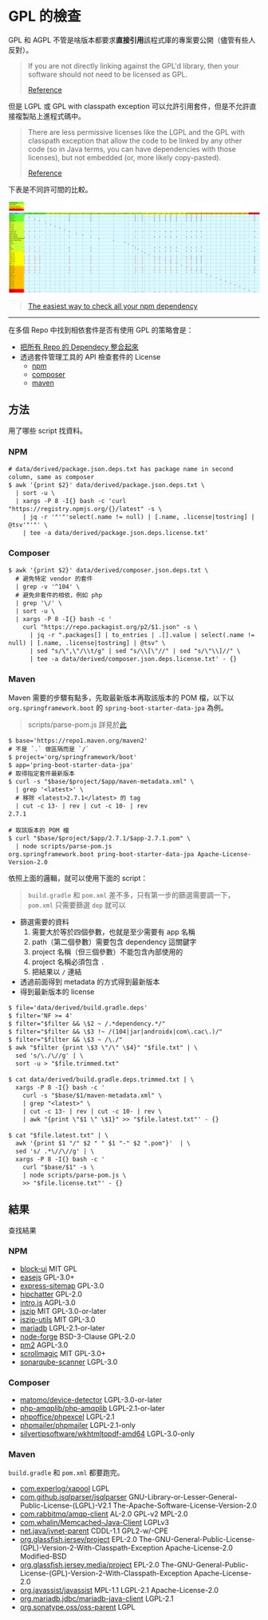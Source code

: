 # GPL 的檢查

GPL 和 AGPL 不管是啥版本都要求**直接引用**該程式庫的專案要公開（儘管有些人反對）。

> If you are not directly linking against the GPL'd library, then your software should not need to be licensed as GPL.
>
> [Reference](https://answers.ros.org/question/12313/using-gpl-licensed-packages-in-a-commercial-product/)

但是 LGPL 或 GPL with classpath exception 可以允許引用套件，但是不允許直接複製貼上進程式碼中。

> There are less permissive licenses like the LGPL and the GPL with classpath exception that allow the code to be linked by any other code (so in Java terms, you can have dependencies with those licenses), but not embedded (or, more likely copy-pasted).
>
> [Reference](https://carlomorelli.github.io/2018/04/01/Audit-licenses-in-your-Java-dependencies.html)

下表是不同許可間的比較。

![image alt](https://raw.githubusercontent.com/HansHammel/license-compatibility-checker/f243eb4523ebc7d019a5928103e5b82b59b3b803/licenses.svg)

> [The easiest way to check all your npm dependency](https://medium.com/@fokusman/the-easiest-way-to-check-all-your-npm-dependency-licenses-753075ef1d9d)

---

在多個 Repo 中找到相依套件是否有使用 GPL 的策略會是：

-   [把所有 Repo 的 Dependecy 整合起來](https://github.com/evan361425/playground-github-api#好用腳本)
-   透過套件管理工具的 API 檢查套件的 License
    -   [npm](https://github.com/npm/registry/blob/master/docs/REGISTRY-API.md#getpackageversion)
    -   [composer](https://packagist.org/apidoc#get-package-data)
    -   [maven](https://repo1.maven.org/maven2)

## 方法

用了哪些 script 找資料。

### NPM

```shell
# data/derived/package.json.deps.txt has package name in second column, same as composer
$ awk '{print $2}' data/derived/package.json.deps.txt \
  | sort -u \
  | xargs -P 8 -I{} bash -c 'curl "https://registry.npmjs.org/{}/latest" -s \
    | jq -r '"'"'select(.name != null) | [.name, .license|tostring] | @tsv'"'"' \
    | tee -a data/derived/package.json.deps.license.txt'
```

### Composer

```shell
$ awk '{print $2}' data/derived/composer.json.deps.txt \
  # 避免特定 vendor 的套件
  | grep -v '^104' \
  # 避免非套件的相依，例如 php
  | grep '\/' \
  | sort -u \
  | xargs -P 8 -I{} bash -c '
    curl "https://repo.packagist.org/p2/$1.json" -s \
      | jq -r ".packages[] | to_entries | .[].value | select(.name != null) | [.name, .license|tostring] | @tsv" \
      | sed "s/\",\"/\\t/g" | sed "s/\\[\"//" | sed "s/\"\\]//" \
      | tee -a data/derived/composer.json.deps.license.txt' - {}
```

### Maven

Maven 需要的步驟有點多，先取最新版本再取該版本的 POM 檔，以下以 `org.springframework.boot` 的 `spring-boot-starter-data-jpa` 為例。

> scripts/parse-pom.js 詳見於[此](https://github.com/evan361425/playground-github-api/blob/master/scripts/parse-pom.js)

```shell
$ base='https://repo1.maven.org/maven2'
# 不是 `.` 做區隔而是 `/`
$ project='org/springframework/boot'
$ app='pring-boot-starter-data-jpa'
# 取得指定套件最新版本
$ curl -s "$base/$project/$app/maven-metadata.xml" \
  | grep '<latest>' \
  # 移除 <latest>2.7.1</latest> 的 tag
  | cut -c 13- | rev | cut -c 10- | rev
2.7.1

# 取該版本的 POM 檔
$ curl "$base/$project/$app/2.7.1/$app-2.7.1.pom" \
  | node scripts/parse-pom.js
org.springframework.boot pring-boot-starter-data-jpa Apache-License-Version-2.0
```

依照上面的邏輯，就可以使用下面的 script：

> `build.gradle` 和 `pom.xml` 差不多，只有第一步的篩選需要調一下，
> `pom.xml` 只需要篩選 `dep` 就可以

-   篩選需要的資料
    1. 需要大於等於四個參數，也就是至少需要有 app 名稱
    2. path（第二個參數）需要包含 dependency 這關鍵字
    3. project 名稱（但三個參數）不能包含內部使用的
    4. project 名稱必須包含 `.`
    5. 把結果以 `/` 連結
-   透過前面得到 metadata 的方式得到最新版本
-   得到最新版本的 license

```shell
$ file='data/derived/build.gradle.deps'
$ filter='NF >= 4'
$ filter="$filter && \$2 ~ /.*dependency.*/"
$ filter="$filter && \$3 !~ /(104|jar|androidx|com\.cac\.)/"
$ filter="$filter && \$3 ~ /\./"
$ awk "$filter {print \$3 \"/\" \$4}" "$file.txt" | \
  sed 's/\./\//g' | \
  sort -u > "$file.trimmed.txt"

$ cat data/derived/build.gradle.deps.trimmed.txt | \
  xargs -P 8 -I{} bash -c '
    curl -s "$base/$1/maven-metadata.xml" \
    | grep "<latest>" \
    | cut -c 13- | rev | cut -c 10- | rev \
    | awk "{print \"$1 \" \$1}" >> "$file.latest.txt"' - {}

$ cat "$file.latest.txt" | \
  awk '{print $1 "/" $2 " " $1 "-" $2 ".pom"}'  | \
  sed 's/ .*\//\//g' | \
  xargs -P 8 -I{} bash -c '
    curl "$base/$1" -s \
    | node scripts/parse-pom.js \
    >> "$file.license.txt"' - {}
```

## 結果

查找結果

### NPM

-   [block-ui](https://www.npmjs.com/package/block-ui) MIT GPL
-   [easejs](https://www.npmjs.com/package/easejs) GPL-3.0+
-   [express-sitemap](https://www.npmjs.com/package/express-sitemap) GPL-3.0
-   [hipchatter](https://www.npmjs.com/package/hipchatter) GPL-2.0
-   [intro.js](https://www.npmjs.com/package/intro.js) AGPL-3.0
-   [jszip](https://www.npmjs.com/package/jszip) MIT GPL-3.0-or-later
-   [jszip-utils](https://www.npmjs.com/package/jszip-utils) MIT GPL-3.0
-   [mariadb](https://www.npmjs.com/package/mariadb) LGPL-2.1-or-later
-   [node-forge](https://www.npmjs.com/package/node-forge) BSD-3-Clause GPL-2.0
-   [pm2](https://www.npmjs.com/package/pm2) AGPL-3.0
-   [scrollmagic](https://www.npmjs.com/package/scrollmagic) MIT GPL-3.0+
-   [sonarqube-scanner](https://www.npmjs.com/package/sonarqube-scanner) LGPL-3.0

### Composer

-   [matomo/device-detector](https://packagist.org/packages/matomo/device-detector) LGPL-3.0-or-later
-   [php-amqplib/php-amqplib](https://packagist.org/packages/php-amqplib/php-amqplib) LGPL-2.1-or-later
-   [phpoffice/phpexcel](https://packagist.org/packages/phpoffice/phpexcel) LGPL-2.1
-   [phpmailer/phpmailer](https://packagist.org/packages/phpmailer/phpmailer) LGPL-2.1-only
-   [silvertipsoftware/wkhtmltopdf-amd64](https://packagist.org/packages/silvertipsoftware/wkhtmltopdf-amd64) LGPL-3.0-only

### Maven

`build.gradle` 和 `pom.xml` 都要跑完。

-   [com.experlog/xapool](https://mvnrepository.com/artifact/com.experlog/xapool) LGPL
-   [com.github.jsqlparser/jsqlparser](https://mvnrepository.com/artifact/com.github.jsqlparser/jsqlparser) GNU-Library-or-Lesser-General-Public-License-(LGPL)-V2.1 The-Apache-Software-License-Version-2.0
-   [com.rabbitmq/amqp-client](https://mvnrepository.com/artifact/com.rabbitmq/amqp-client) AL-2.0 GPL-v2 MPL-2.0
-   [com.whalin/Memcached-Java-Client](https://mvnrepository.com/artifact/com.whalin/Memcached-Java-Client) LGPLv3
-   [net.java/jvnet-parent](https://mvnrepository.com/artifact/net.java/jvnet-parent) CDDL-1.1 GPL2-w/-CPE
-   [org.glassfish.jersey/project](https://mvnrepository.com/artifact/org.glassfish.jersey/project) EPL-2.0 The-GNU-General-Public-License-(GPL)-Version-2-With-Classpath-Exception Apache-License-2.0 Modified-BSD
-   [org.glassfish.jersey.media/project](https://mvnrepository.com/artifact/org.glassfish.jersey.media/project) EPL-2.0 The-GNU-General-Public-License-(GPL)-Version-2-With-Classpath-Exception Apache-License-2.0
-   [org.javassist/javassist](https://mvnrepository.com/artifact/org.javassist/javassist) MPL-1.1 LGPL-2.1 Apache-License-2.0
-   [org.mariadb.jdbc/mariadb-java-client](https://mvnrepository.com/artifact/org.mariadb.jdbc/mariadb-java-client) LGPL-2.1
-   [org.sonatype.oss/oss-parent](https://mvnrepository.com/artifact/org.sonatype.oss/oss-parent) LGPL
